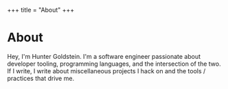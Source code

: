 +++
title = "About"
+++
# About

Hey, I'm Hunter Goldstein. I'm a software engineer passionate about developer tooling, programming languages, and the intersection of the two. If I write, I write about miscellaneous projects I hack on and the tools / practices that drive me.
